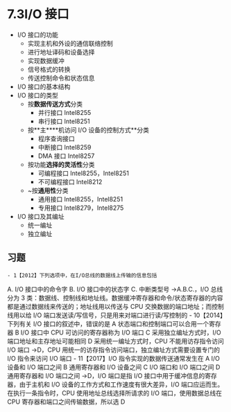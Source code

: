 # 7.3I/O 接口

- I/O 接口的功能
  - 实现主机和外设的通信联络控制
  - 进行地址译码和设备选择
  - 实现数据缓冲
  - 信号格式的转换
  - 传送控制命令和状态信息
- I/O 接口的基本结构
- I/O 接口的类型
  - 按**数据传送方式**分类
    - 并行接口 Intel8255
    - 串行接口 Intel8251
  - 按**主\*\***机访问 I/O 设备的控制方式\*\*分类
    - 程序查询接口
    - 中断接口 Intel8259
    - DMA 接口 Intel8257
  - 按功能**选择的灵活性**分类
    - 可编程接口 Intel8255，Intel8251
    - 不可编程接口 Intel8212
  - ~按**通用性**分类
    - 通用接口 Intel8255，Intel8251
    - 专用接口 Intel8279，Intel8275
- I/O 接口及其编址
  - 统一编址
  - 独立编址

## 习题

    - 1【2012】下列选项中，在I/O总线的数据线上传输的信息包括

A. I/O 接口中的命令字
B. I/O 接口中的状态字
C. 中断类型号 →A.B.C.，I/O 总线分为 3 类：数据线、控制线和地址线。数据缓冲寄存器和命令/状态寄存器的内容都是通过数据线来传送的；地址线用以传送与 CPU 交换数据的端口地址；而控制线用以给 I/O 端口发送读/写信号，只是用来对端口进行读/写控制的 - 10【2014】下列有关 I/O 接口的叙述中，错误的是
A 状态端口和控制端口可以合用一个寄存器
B I/O 接口中 CPU 可访问的寄存器称为 I/O 端口
C 采用独立编址方式时，I/O 端口地址和主存地址可能相同
D 采用统一编址方式时，CPU 不能用访存指令访问 I/O 端口 →D，CPU 用统一的访存指令访问端口，独立编址方式需要设置专门的 I/O 指令来访问 I/O 端口 - 11【2017】I/O 指令实现的数据传送通常发生在
A I/O 设备和 I/O 端口之间
B 通用寄存器和 I/O 设备之间
C I/O 端口和 I/O 端口之间
D 通用寄存器和 I/O 端口之间 →D，I/O 端口是指 I/O 接口中用于缓冲信息的寄存器，由于主机和 I/O 设备的工作方式和工作速度有很大差异，I/O 端口应运而生。在执行一条指令时，CPU 使用地址总线选择所请求的 I/O 端口，使用数据总线在 CPU 寄存器和端口之间传输数据，所以选 D
